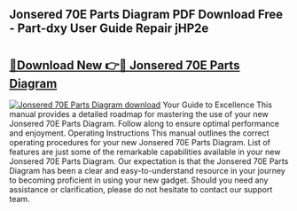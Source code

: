 ## Jonsered 70E Parts Diagram PDF Download Free - Part-dxy User Guide Repair jHP2e

# <h2><a href="http://dfmdova.blite.top/?on=Jonsered+70E+Parts+Diagram">🔗Download New 👉🔴 Jonsered 70E Parts Diagram</a></h2>

[![Jonsered 70E Parts Diagram download](https://i.imgur.com/lujVjoI.png)](http://dfmdova.blite.top/?on=Jonsered+70E+Parts+Diagram)
Your Guide to Excellence This manual provides a detailed roadmap for mastering the use of your new Jonsered 70E Parts Diagram. Follow along to ensure optimal performance and enjoyment. Operating Instructions This manual outlines the correct operating procedures for your new Jonsered 70E Parts Diagram. List of features are just some of the remarkable capabilities available in your new Jonsered 70E Parts Diagram. Our expectation is that the Jonsered 70E Parts Diagram has been a clear and easy-to-understand resource in your journey to becoming proficient in using your new gadget. Should you need any assistance or clarification, please do not hesitate to contact our support team.
